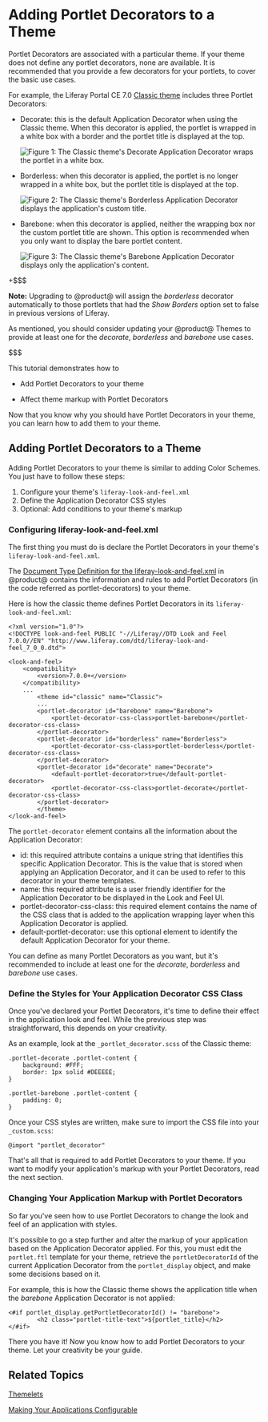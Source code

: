 # Adding Portlet Decorators to a Theme [](id=adding-portlet-decorators-to-a-theme)

Portlet Decorators are associated with a particular theme. If your theme
does not define any portlet decorators, none are available. It is recommended
that you provide a few decorators for your portlets, to cover the basic use
cases.

For example, the Liferay Portal CE 7.0 [Classic theme](https://github.com/liferay/liferay-portal/tree/master/modules/apps/foundation/frontend-theme/frontend-theme-classic-web)
includes three Portlet Decorators:

-   Decorate: this is the default Application Decorator when using the
    Classic theme. When this decorator is applied, the portlet is
    wrapped in a white box with a border and the portlet title is displayed at
    the top.

    ![Figure 1: The Classic theme's Decorate Application Decorator wraps the portlet in a white box.](../../../images/application-decorator-decorate.png)

-   Borderless: when this decorator is applied, the portlet is no
    longer wrapped in a white box, but the portlet title is displayed at the
    top.

    ![Figure 2: The Classic theme's Borderless Application Decorator displays the application's custom title.](../../../images/application-decorator-borderless.png)

-   Barebone: when this decorator is applied, neither the wrapping box
    nor the custom portlet title are shown. This option is
    recommended when you only want to display the bare portlet
    content.

    ![Figure 3: The Classic theme's Barebone Application Decorator displays only the application's content.](../../../images/application-decorator-barebone.png)

+$$$

**Note:** Upgrading to @product@ will assign the *borderless* decorator
automatically to those portlets that had the *Show Borders* option set to false
in previous versions of Liferay.

As mentioned, you should consider updating your @product@ Themes to provide at
least one for the *decorate*, *borderless* and *barebone* use cases.

$$$

This tutorial demonstrates how to

- Add Portlet Decorators to your theme

- Affect theme markup with Portlet Decorators

Now that you know why you should have Portlet Decorators in your theme, you
can learn how to add them to your theme.

## Adding Portlet Decorators to a Theme [](id=adding-application-decorators-to-a-theme)

Adding Portlet Decorators to your theme is similar to adding Color Schemes. You
just have to follow these steps:

1.  Configure your theme's `liferay-look-and-feel.xml`
2.  Define the Application Decorator CSS styles
3.  Optional: Add conditions to your theme's markup

### Configuring liferay-look-and-feel.xml [](id=configuring-liferay-look-and-feel-xml)

The first thing you must do is declare the Portlet Decorators in your theme's
`liferay-look-and-feel.xml`.

The [Document Type Definition for the liferay-look-and-feel.xml](@platform-ref@/7.0-latest/definitions/liferay-look-and-feel_7_0_0.dtd.html#portlet-decorator)
in @product@ contains the information and rules to add Portlet Decorators
(in the code referred as portlet-decorators) to your theme.

Here is how the classic theme defines Portlet Decorators in its
`liferay-look-and-feel.xml`:

    <?xml version="1.0"?>
    <!DOCTYPE look-and-feel PUBLIC "-//Liferay//DTD Look and Feel 7.0.0//EN" "http://www.liferay.com/dtd/liferay-look-and-feel_7_0_0.dtd">

    <look-and-feel>
	    <compatibility>
		    <version>7.0.0+</version>
	    </compatibility>
	    ...
            <theme id="classic" name="Classic">
		    ...
		    <portlet-decorator id="barebone" name="Barebone">
			    <portlet-decorator-css-class>portlet-barebone</portlet-decorator-css-class>
		    </portlet-decorator>
		    <portlet-decorator id="borderless" name="Borderless">
			    <portlet-decorator-css-class>portlet-borderless</portlet-decorator-css-class>
		    </portlet-decorator>
		    <portlet-decorator id="decorate" name="Decorate">
			    <default-portlet-decorator>true</default-portlet-decorator>
			    <portlet-decorator-css-class>portlet-decorate</portlet-decorator-css-class>
		    </portlet-decorator>
            </theme>
    </look-and-feel>

The `portlet-decorator` element contains all the information about the
Application Decorator:

-   id: this required attribute contains a unique string that identifies this
    specific Application Decorator. This is the value that is stored when
    applying an Application Decorator, and it can be used to refer to this
    decorator in your theme templates.
-   name: this required attribute is a user friendly identifier for the
    Application Decorator to be displayed in the Look and Feel UI.
-   portlet-decorator-css-class: this required element contains the name of the
    CSS class that is added to the application wrapping layer when this
    Application Decorator is applied.
-   default-portlet-decorator: use this optional element to identify the default
    Application Decorator for your theme.

You can define as many Portlet Decorators as you want, but it's recommended
to include at least one for the *decorate*, *borderless* and *barebone* use
cases.

### Define the Styles for Your Application Decorator CSS Class [](id=define-the-styles-for-your-application-decorator-css-class)

Once you've declared your Portlet Decorators, it's time to define their
effect in the application look and feel. While the previous step was
straightforward, this depends on your creativity.

As an example, look at the `_portlet_decorator.scss` of the Classic theme:

    .portlet-decorate .portlet-content {
	    background: #FFF;
	    border: 1px solid #DEEEEE;
    }

    .portlet-barebone .portlet-content {
	    padding: 0;
    }

Once your CSS styles are written, make sure to import the CSS file into your
`_custom.scss`:

    @import "portlet_decorator"

That's all that is required to add Portlet Decorators to your theme. If you
want to modify your application's markup with your Portlet Decorators, read
the next section.

### Changing Your Application Markup with Portlet Decorators [](id=changing-your-application-markup-with-application-decorators)

So far you've seen how to use Portlet Decorators to change the look and feel
of an application with styles.

It's possible to go a step further and alter the markup of your application
based on the Application Decorator applied. For this, you must edit the
`portlet.ftl` template for your theme, retrieve the `portletDecoratorId` of the
current Application Decorator from the `portlet_display` object, and make some
decisions based on it.

For example, this is how the Classic theme shows the application title when the
*barebone* Application Decorator is not applied:

    <#if portlet_display.getPortletDecoratorId() != "barebone">
            <h2 class="portlet-title-text">${portlet_title}</h2>
    </#if>

There you have it! Now you know how to add Portlet Decorators to your theme.
Let your creativity be your guide.

## Related Topics [](id=related-topics)

[Themelets](/develop/tutorials/-/knowledge_base/7-0/themelets)

[Making Your Applications Configurable](/develop/tutorials/-/knowledge_base/7-0/making-your-applications-configurable)
